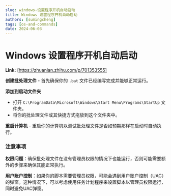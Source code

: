 ```yaml
---
slug: windows-设置程序开机自动启动
title: Windows 设置程序开机自动启动
authors: [sumingcheng]
tags: [os-and-commands]
date: 2024-06-03
---
```


# Windows 设置程序开机自动启动



 **Link:** [https://zhuanlan.zhihu.com/p/701353555]



**创建批处理文件** - 首先确保你的 `.bat` 文件已经编写完成并能够正常运行。

**添加到启动文件夹**

* 打开 `C:\ProgramData\Microsoft\Windows\Start Menu\Programs\StartUp` 文件夹。
* 将你的批处理文件或其快捷方式拖放到这个文件夹中。

**重启计算机** - 重启你的计算机以测试批处理文件是否如预期那样在启动时自动执行。

### 注意事项  

**权限问题**：确保批处理文件在没有管理员权限的情况下也能运行，否则可能需要额外的步骤来确保其能正常执行。

**用户账户控制**：如果你的脚本需要管理员权限，可能会遇到用户账户控制（UAC）的弹窗。这种情况下，可以考虑使用任务计划程序来设置脚本以管理员权限运行，同时避免UAC弹窗。